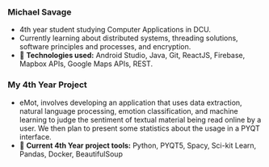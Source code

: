 ### Michael Savage

- 4th year student studying Computer Applications in DCU. 
- Currently learning about distributed systems, threading solutions, software principles and processes, and encryption.
- 🔨 **Technologies used:** Android Studio, Java, Git, ReactJS, Firebase, Mapbox APIs, Google Maps APIs, REST.

### My 4th Year Project
- eMot, involves developing an application that uses data extraction, natural language processing, emotion classification, and machine learning to judge the sentiment of textual material being read online by a user. We then plan to present some statistics about the usage in a PYQT interface.
- 🔨 **Current 4th Year project tools:** Python, PYQT5, Spacy, Sci-kit Learn, Pandas, Docker, BeautifulSoup
